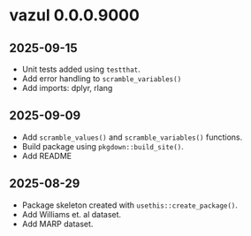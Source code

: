 # vazul 0.0.0.9000

## 2025-09-15

* Unit tests added using `testthat`.
* Add error handling to `scramble_variables()`
* Add imports: dplyr, rlang

## 2025-09-09 

* Add `scramble_values()` and `scramble_variables()` functions.
* Build package using `pkgdown::build_site()`.
* Add README

## 2025-08-29 

* Package skeleton created with `usethis::create_package()`.
* Add Williams et. al dataset.
* Add MARP dataset.
